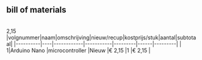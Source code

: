 ## bill of materials
<br />
 2,15
|volgnummer|naam|omschrijving|nieuw/recup|kostprijs/stuk|aantal|subtotaal|
|----------|----|------------|-----------|---------|------|---------|
|         1|Arduino Nano    |microcontroller            |Nieuw           |€ 2,15              |1      |€ 2,15         |
